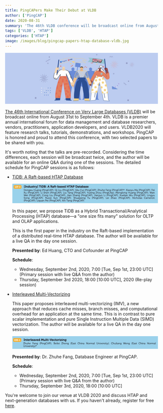 ```yaml
---
title: PingCAPers Make Their Debut at VLDB
author: ['PingCAP']
date: 2020-08-31
summary: 'The 46th VLDB conference will be broadcast online from August 31st to September 4th. PingCAP is honored to attend this conference, and we will share two papers with you TiDB: A Raft-based HTAP Database and Interleaved Multi-Vectorizing.'
tags: ['VLDB', 'HTAP']
categories: ['HTAP']
image: /images/blog/pingcap-papers-htap-database-vldb.jpg
---
```


![PingCAP shares papers about an HTAP database at VLDB](media/pingcap-papers-htap-database-vldb.jpg)

[The 46th International Conference on Very Large Databases (VLDB)](https://vldb2020.org/) will be broadcast online from August 31st to September 4th. VLDB is a premier annual international forum for data management and database researchers, vendors, practitioners, application developers, and users. VLDB2020 will feature research talks, tutorials, demonstrations, and workshops. PingCAP is honored and proud to attend this conference, with two selected papers to be shared with you.

It's worth noting that the talks are pre-recorded. Considering the time differences, each session will be broadcast twice, and the author will be available for an online Q&A during one of the sessions. The detailed schedule for PingCAP sessions is as follows:

* [TiDB: A Raft-based HTAP Database](https://vldb2020.org/program_flat.html?p=13F-2#)

    ![Authors of TiDB: A Raft-based HTAP Database](media/raft-based-htap-database-authors.jpg)

    In this paper, we propose TiDB as a Hybrid Transactional/Analytical Processing (HTAP) database—a "one size fits many" solution for OLTP and OLAP applications.

    This is the first paper in the industry on the Raft-based implementation of a distributed real-time HTAP database. The author will be available for a live QA in the day one session.

    **Presented by**: Ed Huang, CTO and Cofounder at PingCAP

    **Schedule**:

    * Wednesday, September 2nd, 2020, 7:00 [Tue, Sep 1st, 23:00 UTC] (Primary session with live Q&A from the author)
    * Thursday, September 3rd 2020, 18:00 [10:00 UTC], 2020 (Re-play session)

* [Interleaved Multi-Vectorizing](https://vldb2020.org/program_flat.html?p=03E-1)

    This paper proposes interleaved multi-vectorizing (IMV), a new approach that reduces cache misses, branch misses, and computational overhead for an application at the same time. This is in contrast to pure scalar implementation and pure Single Instruction Multiple Data (SIMD) vectorization. The author will be available for a live QA in the day one session.

    ![Interleaved Multi-Vectorizing](media/interleaved-multi-vectorizing.jpg)

    **Presented by**: Dr. Zhuhe Fang, Database Engineer at PingCAP.

    **Schedule**:

    * Wednesday, September 2nd, 2020, 7:00 [Tue, Sep 1st, 23:00 UTC] (Primary session with live Q&A from the author)
    * Thursday, September 3rd, 2020, 18:00 [10:00 UTC]

You're welcome to join our venue at VLDB 2020 and discuss HTAP and next-generation databases with us. If you haven't already, register for free [here](https://tokyo.vldb2020.org/).
